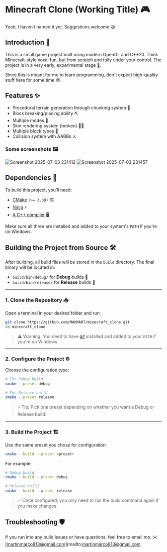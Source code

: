 # Minecraft Clone (Working Title) 🎮

Yeah, I haven’t named it yet. Suggestions welcome 😅

## Introduction 📝

This is a small game project built using modern OpenGL and C++20. Think Minecraft-style voxel fun, but from scratch and fully under your control. The project is in a very early, experimental stage 🚀.

Since this is meant for me to learn programming, don't expect high-quality stuff here for some time 😜.

## Features ✨

* Procedural terrain generation through chunking system 🌄
* Block breaking/placing ability ⛏️
* Multiple modes 🎯
* Skin rendering system (broken) 🧑‍🎨
* Multiple block types 🧱
* Collision system with AABBs ⚔️

### Some screenshots 🖼️

![Screenshot 2025-07-03 231412](https://github.com/user-attachments/assets/7c71a15f-02c1-4c36-b6ec-c6c13c0c7fb2)
![Screenshot 2025-07-03 231457](https://github.com/user-attachments/assets/35c74a69-89f6-48f6-a708-d0e05c6931ba)

## Dependencies 🔧

To build this project, you’ll need:

* [CMake](https://cmake.org/download/) `(>= 3.30)` 🏗️
* [Ninja](https://github.com/ninja-build/ninja) ⚡
* [A C++ compiler](https://isocpp.org/get-started) 🖥️

Make sure all three are installed and added to your system's `PATH` if you're on Windows.

## Building the Project from Source 🛠️

After building, all build files will be stored in the `build` directory.
The final binary will be located in:

* `build/bin/debug/` for **Debug** builds 🐛
* `build/bin/release/` for **Release** builds 🚀

---

### 1. Clone the Repository 📥

Open a terminal in your desired folder and run:

```bash
git clone https://github.com/MAKMART/minecraft_clone.git
cd minecraft_clone
```
> ⚠️ Warning: You need to have [git](https://git-scm.com/downloads) installed and added to your `PATH` if you're on Windows.
---

### 2. Configure the Project ⚙️

Choose the configuration type:

```bash
# For Debug build
cmake --preset debug

# For Release build
cmake --preset release
```

> ⚡ Tip: Pick one preset depending on whether you want a Debug or Release build.

---

### 3. Build the Project 🏗️

Use the same preset you chose for configuration:

```bash
cmake --build --preset <preset>
```

For example:

```bash
# Debug build
cmake --build --preset debug

# Release build
cmake --build --preset release
```

> ✅ Once configured, you only need to run the build command again if you make changes.

## Troubleshooting 🛡️

If you run into any build issues or have questions, feel free to email me:
✉️ [martinmarco813@gmail.com](mailto:martinmarco813@gmail.com
